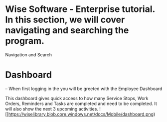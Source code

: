 # Wise Software - Enterprise tutorial. In this section, we will cover navigating and searching the program.

Navigation and Search

# Dashboard

– When first logging in the you will be greeted with the Employee Dashboard

This dashboard gives quick access to how many Service Stops, Work Orders, Reminders and Tasks are completed and need to be completed. It will also show the next 3 upcoming activities.
![]https://wiselibrary.blob.core.windows.net/docs/Mobile/dashboard.png)

